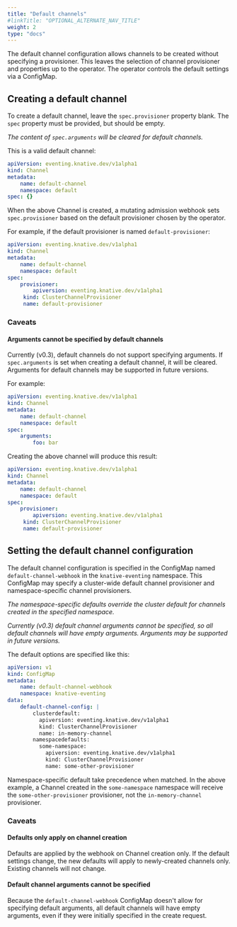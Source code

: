 ```yaml
---
title: "Default channels"
#linkTitle: "OPTIONAL_ALTERNATE_NAV_TITLE"
weight: 2
type: "docs"
---
```


The default channel configuration allows channels to be created without
specifying a provisioner. This leaves the selection of channel provisioner and
properties up to the operator. The operator controls the default settings via a
ConfigMap.

## Creating a default channel

To create a default channel, leave the `spec.provisioner` property blank. The
`spec` property must be provided, but should be empty.

_The content of `spec.arguments` will be cleared for default channels._

This is a valid default channel:

```yaml
apiVersion: eventing.knative.dev/v1alpha1
kind: Channel
metadata:
    name: default-channel
    namespace: default
spec: {}
```

When the above Channel is created, a mutating admission webhook sets
`spec.provisioner` based on the default provisioner chosen by the operator.

For example, if the default provisioner is named `default-provisioner`:

```yaml
apiVersion: eventing.knative.dev/v1alpha1
kind: Channel
metadata:
    name: default-channel
    namespace: default
spec:
    provisioner:
        apiversion: eventing.knative.dev/v1alpha1
￼    kind: ClusterChannelProvisioner
￼    name: default-provisioner
```

### Caveats

#### Arguments cannot be specified by default channels

Currently (v0.3), default channels do not support specifying arguments. If
`spec.arguments` is set when creating a default channel, it will be cleared.
Arguments for default channels may be supported in future versions.

For example:

```yaml
apiVersion: eventing.knative.dev/v1alpha1
kind: Channel
metadata:
    name: default-channel
    namespace: default
spec:
    arguments:
        foo: bar
```

Creating the above channel will produce this result:

```yaml
apiVersion: eventing.knative.dev/v1alpha1
kind: Channel
metadata:
    name: default-channel
    namespace: default
spec:
    provisioner:
        apiversion: eventing.knative.dev/v1alpha1
￼    kind: ClusterChannelProvisioner
￼    name: default-provisioner
```

## Setting the default channel configuration

The default channel configuration is specified in the ConfigMap named
`default-channel-webhook` in the `knative-eventing` namespace. This ConfigMap
may specify a cluster-wide default channel provisioner and namespace-specific
channel provisioners.

_The namespace-specific defaults override the cluster default for channels
created in the specified namespace._

_Currently (v0.3) default channel arguments cannot be specified, so all default
channels will have empty arguments. Arguments may be supported in future
versions._

The default options are specified like this:

```yaml
apiVersion: v1
kind: ConfigMap
metadata:
    name: default-channel-webhook
    namespace: knative-eventing
data:
    default-channel-config: |
        clusterdefault:
          apiversion: eventing.knative.dev/v1alpha1
          kind: ClusterChannelProvisioner
          name: in-memory-channel
        namespacedefaults:
          some-namespace:
            apiversion: eventing.knative.dev/v1alpha1
            kind: ClusterChannelProvisioner
            name: some-other-provisioner
```

Namespace-specific default take precedence when matched. In the above example, a
Channel created in the `some-namespace` namespace will receive the
`some-other-provisioner` provisioner, not the `in-memory-channel` provisioner.

### Caveats

#### Defaults only apply on channel creation

Defaults are applied by the webhook on Channel creation only. If the default
settings change, the new defaults will apply to newly-created channels only.
Existing channels will not change.

#### Default channel arguments cannot be specified

Because the `default-channel-webhook` ConfigMap doesn't allow for specifying
default arguments, all default channels will have empty arguments, even if they
were initially specified in the create request.
